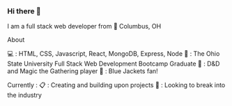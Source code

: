 ### Hi there 👋

I am a full stack web developer from 📍 Columbus, OH

About 

💻 : HTML, CSS, Javascript, React, MongoDB, Express, Node
🏫 : The Ohio State University Full Stack Web Development Bootcamp Graduate
🎲 : D&D and Magic the Gathering player 
🏒 : Blue Jackets fan!


Currently : 
📋 : Creating and building upon projects 
💼 : Looking to break into the industry  

